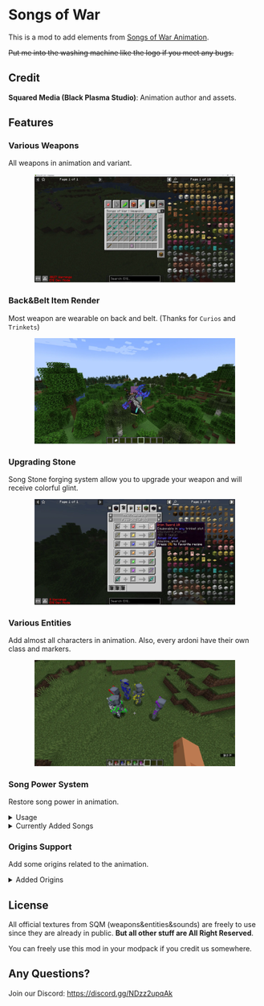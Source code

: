 # Songs of War

This is a mod to add elements from [Songs of War Animation](https://youtu.be/Uc7YMW3AKpg).

~~Put me into the washing machine like the logo if you meet any bugs.~~

## Credit

**Squared Media (Black Plasma Studio)**: Animation author and assets.

## Features

### Various Weapons

All weapons in animation and variant.

<div align=center><img src="https://raw.githubusercontent.com/CodeOfArdonia/SongsOfWar/refs/heads/master/img/1.webp" style="width:400px;text-align:center;" alt=""></img></div>

### Back&Belt Item Render

Most weapon are wearable on back and belt. (Thanks for `Curios` and `Trinkets`)

<div align=center><img src="https://raw.githubusercontent.com/CodeOfArdonia/SongsOfWar/refs/heads/master/img/2.webp" style="width:400px;text-align:center;" alt=""></img></div>

### Upgrading Stone

Song Stone forging system allow you to upgrade your weapon and will receive colorful glint.

<div align=center><img src="https://raw.githubusercontent.com/CodeOfArdonia/SongsOfWar/refs/heads/master/img/3.webp" style="width:400px;text-align:center;" alt=""></img></div>

### Various Entities

Add almost all characters in animation. Also, every ardoni have their own class and markers.

<div align=center><img src="https://raw.githubusercontent.com/CodeOfArdonia/SongsOfWar/refs/heads/master/img/4.webp" style="width:400px;text-align:center;" alt=""></img></div>

### Song Power System

Restore song power in animation.

<details> <summary>Usage</summary>

#### Admin command (Or single player)

`/songpower enable/disable <player>` to enable/disable access to song abilities.

#### Combine song cube

Build a shrine structure below. Put song cube in the hole like how to do in Animation.
Then stand on the `chiseled stone bricks`, look at the song cube and sneak for 3s.

If everything is correct, the song cube will start spawning particles. After an explosion, the combination is completed.

<img src="https://raw.githubusercontent.com/CodeOfArdonia/SongsOfWar/refs/heads/master/img/shrine.png" style="width:256px" alt="">
<img src="https://raw.githubusercontent.com/CodeOfArdonia/SongsOfWar/refs/heads/master/img/shrine.gif" style="width:256px" alt="">

**Note: 1.The stone bricks and stairs can be any kinds. (mossy/cracked ones, can change through datapack.)**

**2.If you already have one in that category, the previous one will be replaced into the hole.**

</details>

<details> <summary>Currently Added Songs</summary>

#### Aggressium

**HotKey: C**

- Aggrosphere: Fire a sphere and damage hit entity or create explosion.
- Aggroquake: Push entities around you away and damage them.
- Aggroshock **(Experimental)**: Generate lightnings.
- Aggrostorm **(Experimental)**: Pull entities to you.
- Aggrodetonate: Fire an explosive short laser.
- Aggroshard: Fire a lot of shards.
- Aggroblast: Push the entity you are looking at away and give damage.

#### Mobilium

**HotKey: V**

- Mobiliflash: Teleport to the direction you see.
- Mobiliwings: Enable a fake elytra and into sliding mode. Press `Jump` key to speed up.
- Mobiliglide: Slow falling.
- Mobilibounce: Generate a fake platform and disappear in 5s. You can jump 3x higher on it.
- Mobiliburst: Teleport to the direction you see, also pull every entity on your way away.
- Mobilileap: Jump boost and invulnerable to fall damage.

#### Protisium

**HotKey: B**

- Protesphere **(Recommend AttributeFix)**: Enable a protect shield and reduce 80% damage.
- Protepoint: Enable a fake shield.
- Proteheal: Heal 10 times with 1 health each.
- Protearmor: Add an armor, can reduce up to 20 damage(Configurable) in next damage.
- Proteclone: Summon a fake player entity, can block damage once.

#### Supportium

**HotKey: N**

- Supporolift: Pull the entity you are looking at in 20 blocks.
- Supporekesis: Stop all entities related to aggressium songs in 20 blocks and explode them. (No damage)

</details>

### Origins Support

Add some origins related to the animation.

<details>
<summary>Added Origins</summary>

| Origin    | Impact | Advantages                                                               | Disadvantages             |
|:----------|:-------|:-------------------------------------------------------------------------|:--------------------------|
| Ardoni    | High   | +10 Health <br> Use song ability <br> Invulnerable to potions            | Cannot use redstone       |
| Felina    | Medium | Can climb <br> Speed and jump boost <br> Invulnerable to fall            | Afraid of water           |
| Magnorite | High   | Invulnerable to fire, lava and fall <br> Faster in lava <br> +10 Defense | Very afraid of water&cold |
| Netharan  | Low    | Invulnerable to fire                                                     | Afraid of water&cold      |
| Glacian   | Medium | Invulnerable to powder snow <br> +5 Defense                              | Afraid of hot             |

</details>

## License

All official textures from SQM (weapons&entities&sounds) are freely to use since they are already in public. **But all
other stuff are All Right Reserved**.

You can freely use this mod in your modpack if you credit us somewhere.

## Any Questions?

Join our Discord: https://discord.gg/NDzz2upqAk